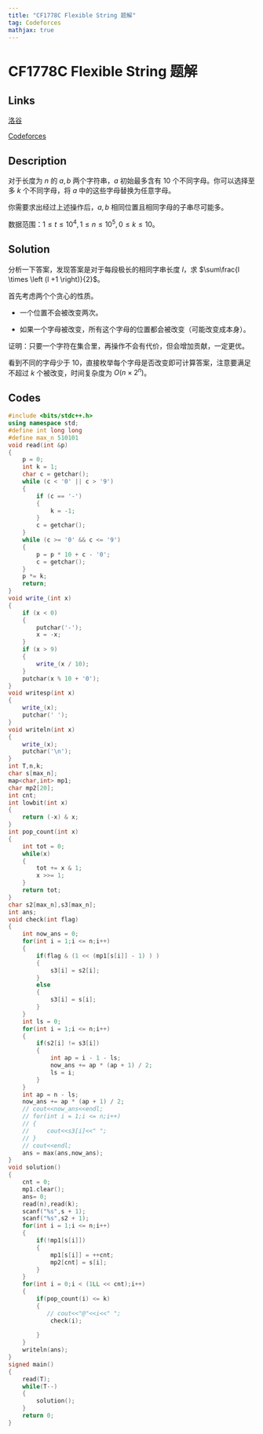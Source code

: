 ```yaml
---
title: "CF1778C Flexible String 题解"
tag: Codeforces
mathjax: true
---
```


# CF1778C Flexible String 题解

## Links

[洛谷](https://www.luogu.com.cn/problem/CF1778C)

[Codeforces](https://codeforces.com/problemset/problem/1778/C)

## Description

对于长度为 $n$ 的 $a,b$ 两个字符串，$a$ 初始最多含有 $10$ 个不同字母。你可以选择至多 $k$ 个不同字母，将 $a$ 中的这些字母替换为任意字母。

你需要求出经过上述操作后，$a,b$ 相同位置且相同字母的子串尽可能多。 

数据范围：$1 \le t \le 10^4,1 \le n \le 10^5,0 \le k \le 10$。

## Solution


分析一下答案，发现答案是对于每段极长的相同字串长度 $l$，求 $\sum\frac{l \times \left (l +1 \right)}{2}$。

首先考虑两个个贪心的性质。

- 一个位置不会被改变两次。

- 如果一个字母被改变，所有这个字母的位置都会被改变（可能改变成本身）。

证明：只要一个字符在集合里，再操作不会有代价，但会增加贡献，一定更优。

看到不同的字母少于 $10$，直接枚举每个字母是否改变即可计算答案，注意要满足不超过 $k$ 个被改变，时间复杂度为 $O\left(n \times 2^{n}\right)$。


## Codes

```cpp
#include <bits/stdc++.h>
using namespace std;
#define int long long
#define max_n 510101
void read(int &p)
{
    p = 0;
    int k = 1;
    char c = getchar();
    while (c < '0' || c > '9')
    {
        if (c == '-')
        {
            k = -1;
        }
        c = getchar();
    }
    while (c >= '0' && c <= '9')
    {
        p = p * 10 + c - '0';
        c = getchar();
    }
    p *= k;
    return;
}
void write_(int x)
{
    if (x < 0)
    {
        putchar('-');
        x = -x;
    }
    if (x > 9)
    {
        write_(x / 10);
    }
    putchar(x % 10 + '0');
}
void writesp(int x)
{
    write_(x);
    putchar(' ');
}
void writeln(int x)
{
    write_(x);
    putchar('\n');
}
int T,n,k;
char s[max_n];
map<char,int> mp1;
char mp2[20];
int cnt;
int lowbit(int x)
{
    return (-x) & x;
}
int pop_count(int x)
{
    int tot = 0;
    while(x)
    {
        tot += x & 1;
        x >>= 1;
    }
    return tot;
}
char s2[max_n],s3[max_n];
int ans;
void check(int flag)
{
    int now_ans = 0;
    for(int i = 1;i <= n;i++)
    {  
        if(flag & (1 << (mp1[s[i]] - 1) ) )
        {
            s3[i] = s2[i];
        }
        else
        {
            s3[i] = s[i];
        }
    }
    int ls = 0;
    for(int i = 1;i <= n;i++)
    {
        if(s2[i] != s3[i])
        {
            int ap = i - 1 - ls;
            now_ans += ap * (ap + 1) / 2; 
            ls = i;
        }
    }
    int ap = n - ls;
    now_ans += ap * (ap + 1) / 2; 
    // cout<<now_ans<<endl;
    // for(int i = 1;i <= n;i++)
    // {
    //     cout<<s3[i]<<" ";
    // }
    // cout<<endl;
    ans = max(ans,now_ans);
}
void solution()
{
    cnt = 0;
    mp1.clear();
    ans= 0;
    read(n),read(k);
    scanf("%s",s + 1);
    scanf("%s",s2 + 1);
    for(int i = 1;i <= n;i++)
    {
        if(!mp1[s[i]])
        {
            mp1[s[i]] = ++cnt;
            mp2[cnt] = s[i];
        }
    }
    for(int i = 0;i < (1LL << cnt);i++)
    {
        if(pop_count(i) <= k)
        {
           // cout<<"@"<<i<<" ";
            check(i);
        
        }
    }
    writeln(ans);
}
signed main()
{
    read(T);
    while(T--)
    {
        solution();
    }
    return 0;
}
```